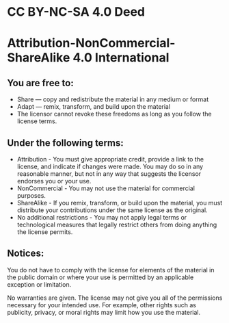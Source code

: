 # CC BY-NC-SA 4.0 Deed
# Attribution-NonCommercial-ShareAlike 4.0 International 

## You are free to:

   * Share — copy and redistribute the material in any medium or format
   * Adapt — remix, transform, and build upon the material
   * The licensor cannot revoke these freedoms as long as you follow the license terms.

## Under the following terms:

   * Attribution - You must give appropriate credit, provide a link to the license, and indicate if changes were made. You may do so in any reasonable manner, but not in any way that suggests the licensor endorses you or your use.
   * NonCommercial - You may not use the material for commercial purposes.
   * ShareAlike - If you remix, transform, or build upon the material, you must distribute your contributions under the same license as the original.
   * No additional restrictions - You may not apply legal terms or technological measures that legally restrict others from doing anything the license permits.

## Notices:

You do not have to comply with the license for elements of the material in the public domain or where your use is permitted by an applicable exception or limitation.

No warranties are given. The license may not give you all of the permissions necessary for your intended use. For example, other rights such as publicity, privacy, or moral rights may limit how you use the material.
